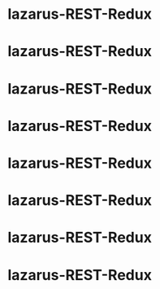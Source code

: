 # lazarus-REST-Redux
# lazarus-REST-Redux
# lazarus-REST-Redux
# lazarus-REST-Redux
# lazarus-REST-Redux
# lazarus-REST-Redux
# lazarus-REST-Redux
# lazarus-REST-Redux
